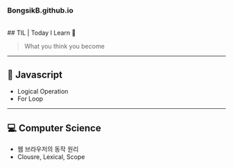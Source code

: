 ### BongsikB.github.io
<br>
## TIL | Today I Learn 🔖

>What you think you become

<hr>

## 📌 Javascript
* Logical Operation
* For Loop 
<hr>

## 💻 Computer Science
* 웹 브라우저의 동작 원리
* Clousre, Lexical, Scope
